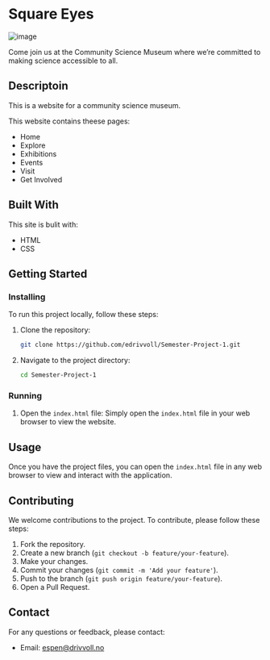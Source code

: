 # Square Eyes

![image](./images/CMS_logo.png)

Come join us at the Community Science Museum where we’re committed to making science accessible to all. 

## Descriptoin

This is a website for a community science museum.

This website contains theese pages:

- Home
- Explore
- Exhibitions
- Events
- Visit
- Get Involved

## Built With
This site is bulit with:
- HTML
- CSS

## Getting Started

### Installing

To run this project locally, follow these steps:

1. Clone the repository:
    ```bash
    git clone https://github.com/edrivvoll/Semester-Project-1.git
    ```

2. Navigate to the project directory:
    ```bash
    cd Semester-Project-1
    ```

### Running

1. Open the `index.html` file:
    Simply open the `index.html` file in your web browser to view the website.

## Usage

Once you have the project files, you can open the `index.html` file in any web browser to view and interact with the application.


## Contributing

We welcome contributions to the project. To contribute, please follow these steps:

1. Fork the repository.
2. Create a new branch (`git checkout -b feature/your-feature`).
3. Make your changes.
4. Commit your changes (`git commit -m 'Add your feature'`).
5. Push to the branch (`git push origin feature/your-feature`).
6. Open a Pull Request.

## Contact

For any questions or feedback, please contact:

- Email: espen@drivvoll.no
